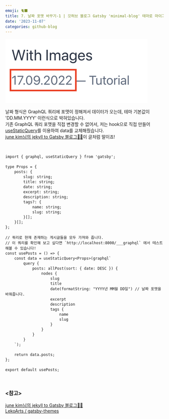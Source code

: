 ```yaml
---
emoji: 🐈‍⬛
title: 7. 날짜 포맷 바꾸기-1 | 깃허브 블로그 Gatsby 'minimal-blog' 테마로 마이그레이션 하기
date: '2023-11-07'
categories: github-blog
---
```


![변경 전](./date_bf.png)

날짜 형식은 GraphQL 쿼리에 포맷이 정해져서 데이터가 오는데, 테마 기본값이 'DD.MM.YYYY' 이런식으로 박혀있습니다.  
기존 GraphQL 쿼리 포맷을 직접 변경할 수 없어서, 저는 hook으로 직접 만들어 [useStaticQuery](https://www.gatsbyjs.com/docs/how-to/querying-data/use-static-query/)를 이용하여 data를 교체해줬습니다.  
[june kim님의 jekyll to Gatsby 블로그👩‍🔧](https://juneyr.dev/jekyll-to-gatsby-%EB%B8%94%EB%A1%9C%EA%B7%B8-%F0%9F%91%A9%E2%80%8D%F0%9F%94%A7)이 글처럼 말이죠!

<br />

```tsx title="src/@lekoarts/gatsby-theme-minimal-blog/hooks/use-post.tsx"
import { graphql, useStaticQuery } from 'gatsby';

type Props = {
	posts: {
		slug: string;
		title: string;
		date: string;
		excerpt: string;
		description: string;
		tags?: {
			name: string;
			slug: string;
		}[];
	}[];
};

// 쿼리로 현재 존재하는 게시글들을 모두 가져와 줍니다.
// 이 쿼리를 확인해 보고 싶다면 `http://localhost:8000/___graphql` 에서 테스트 해볼 수 있습니다!
const usePosts = () => {
	const data = useStaticQuery<Props>(graphql`
        query {
            posts: allPost(sort: { date: DESC }) {
                nodes {
                    slug
                    title
                    date(formatString: "YYYY년 MM월 DD일") // 날짜 포맷을 바꿔줍니다.
                    excerpt
                    description
                    tags {
                        name
                        slug
                    }
                }
            }
        }
    `);

	return data.posts;
};

export default usePosts;
```

<br />

### \<참고>

[june kim님의 jekyll to Gatsby 블로그👩‍🔧](https://juneyr.dev/jekyll-to-gatsby-%EB%B8%94%EB%A1%9C%EA%B7%B8-%F0%9F%91%A9%E2%80%8D%F0%9F%94%A7)  
[LekoArts / gatsby-themes](https://github.com/LekoArts/gatsby-themes/tree/main/themes/gatsby-theme-minimal-blog)
